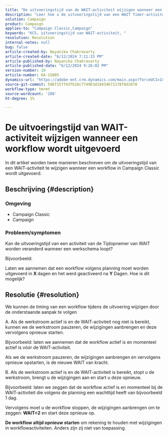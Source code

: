 ```yaml
---
title: "De uitvoeringstijd van de WAIT-activiteit wijzigen wanneer een workflow wordt uitgevoerd"
description: "Leer hoe u de uitvoeringstijd van een WAIT Timer-activiteit wijzigt wanneer een workflow wordt uitgevoerd."
solution: Campaign
product: Campaign
applies-to: "Campaign Classic,Campaign"
keywords: "KCS, uitvoeringstijd van WAIT-activiteit, "
resolution: Resolution
internal-notes: null
bug: false
article-created-by: Nayanika Chakravarty
article-created-date: "6/12/2024 7:11:33 PM"
article-published-by: Nayanika Chakravarty
article-published-date: "6/12/2024 9:26:02 PM"
version-number: 10
article-number: KA-15085
dynamics-url: "https://adobe-ent.crm.dynamics.com/main.aspx?forceUCI=1&pagetype=entityrecord&etn=knowledgearticle&id=86399c92-ef28-ef11-840a-000d3a3764e0"
source-git-commit: 596f157f43fb10c774963d18434671178f8d2670
workflow-type: tm+mt
source-wordcount: '288'
ht-degree: 1%

---
```


# De uitvoeringstijd van WAIT-activiteit wijzigen wanneer een workflow wordt uitgevoerd


In dit artikel worden twee manieren beschreven om de uitvoeringstijd van een WAIT-activiteit te wijzigen wanneer een workflow in Campaign Classic wordt uitgevoerd.

## Beschrijving {#description}


### <b>Omgeving</b>

- Campaign Classic
- Campaign


### <b>Probleem/symptomen</b>

Kan de uitvoeringstijd van een activiteit van de Tijdopnemer van WAIT worden veranderd wanneer een werkschema loopt?

Bijvoorbeeld:

Laten we aannemen dat een workflow volgens planning moet worden uitgevoerd in <b>X </b>dagen en het werd geactiveerd na <b>Y</b> Dagen. Hoe is dit mogelijk?




## Resolutie {#resolution}


We kunnen de timing van een workflow tijdens de uitvoering wijzigen door de onderstaande aanpak te volgen

A. Als de werkstroom actief is en de WAIT-activiteit nog niet is bereikt, kunnen we de werkstroom pauzeren, de wijzigingen aanbrengen en deze vervolgens opnieuw starten.

Bijvoorbeeld: laten we aannemen dat de workflow actief is en momenteel actief is vóór de WAIT-activiteit.

Als we de werkstroom pauzeren, de wijzigingen aanbrengen en vervolgens opnieuw opstarten, is de nieuwe WAIT van kracht.

B. Als de werkstroom actief is en de WAIT-activiteit is bereikt, stopt u de werkstroom, brengt u de wijzigingen aan en start u deze opnieuw.

Bijvoorbeeld: laten we zeggen dat de workflow actief is en momenteel bij de WAIT-activiteit die volgens de planning een wachttijd heeft van bijvoorbeeld 1 dag.

Vervolgens moet u de workflow stoppen, de wijzigingen aanbrengen om te zeggen: <b>WAIT=2</b> en start deze opnieuw op.

<b>De workflow altijd opnieuw starten</b> om rekening te houden met wijzigingen in workflowactiviteiten. Anders zijn zij niet van toepassing.
